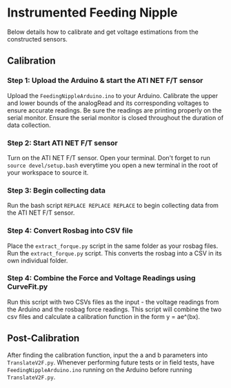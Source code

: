 # Instrumented Feeding Nipple
Below details how to calibrate and get voltage estimations from the constructed sensors.


## Calibration 

### Step 1: Upload the Arduino & start the ATI NET F/T sensor
Upload the `FeedingNippleArduino.ino` to your Arduino. Calibrate the upper and lower bounds of the analogRead and its corresponding voltages to ensure accurate readings. Be sure the readings are printing properly on the serial monitor. Ensure the serial monitor is closed throughout the duration of data collection.

### Step 2: Start ATI NET F/T sensor
Turn on the ATI NET F/T sensor. Open your terminal. Don't forget to run `source devel/setup.bash` everytime you open a new terminal in the root of your workspace to source it.

### Step 3: Begin collecting data
Run the bash script `REPLACE REPLACE REPLACE` to begin collecting data from the ATI NET F/T sensor.

### Step 4: Convert Rosbag into CSV file
Place the `extract_forque.py` script in the same folder as your rosbag files. Run the `extract_forque.py` script. This converts the rosbag into a CSV in its own individual folder.

### Step 4: Combine the Force and Voltage Readings using CurveFit.py
Run this script with two CSVs files as the input - the voltage readings from the Arduino and the rosbag force readings. This script will combine the two csv files and calculate a calibration function in the form y = ae^(bx).


## Post-Calibration 
After finding the calibration function, input the a and b parameters into `TranslateV2F.py`. Whenever performing future tests or in field tests, have `FeedingNippleArduino.ino` running on the Arduino before running `TranslateV2F.py`.





